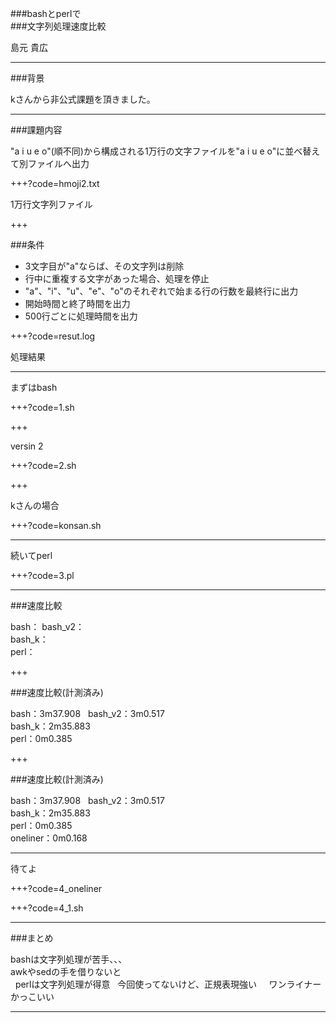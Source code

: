 
###bashとperlで  
###文字列処理速度比較

島元 貴広

---

###背景

kさんから非公式課題を頂きました。

---

###課題内容

"a i u e o"(順不同)から構成される1万行の文字ファイルを"a i u e o"に並べ替えて別ファイルへ出力

+++?code=hmoji2.txt

1万行文字列ファイル

+++

###条件

- 3文字目が"a"ならば、その文字列は削除
- 行中に重複する文字があった場合、処理を停止
- "a"、"i"、"u"、"e"、"o"のそれぞれで始まる行の行数を最終行に出力
- 開始時間と終了時間を出力
- 500行ごとに処理時間を出力

+++?code=resut.log

処理結果

---

まずはbash


+++?code=1.sh


+++

versin 2

+++?code=2.sh


+++

kさんの場合

+++?code=konsan.sh

---

続いてperl

+++?code=3.pl

---

###速度比較

bash：
bash_v2：  
bash_k：  
perl：
















+++

###速度比較(計測済み)

bash：3m37.908  
bash_v2：3m0.517  
bash_k：2m35.883  
perl：0m0.385

+++

###速度比較(計測済み)

bash：3m37.908  
bash_v2：3m0.517  
bash_k：2m35.883  
perl：0m0.385  
oneliner：0m0.168

---

待てよ

+++?code=4_oneliner

+++?code=4_1.sh

---

###まとめ

bashは文字列処理が苦手、、、  
awkやsedの手を借りないと  
  
perlは文字列処理が得意  
今回使ってないけど、正規表現強い  
  
ワンライナーかっこいい

---


